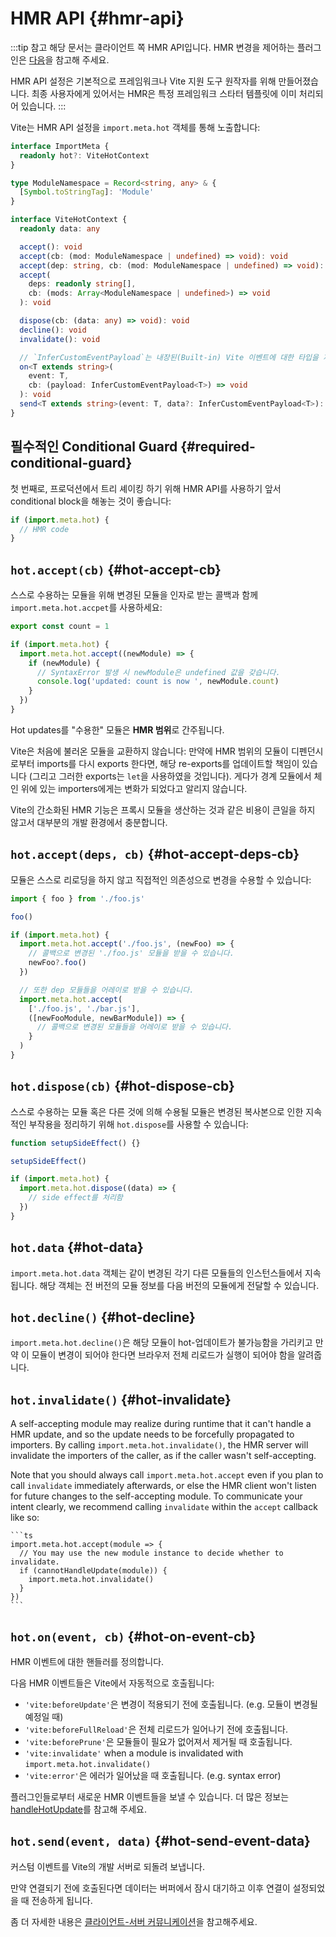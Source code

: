 # HMR API {#hmr-api}

:::tip 참고
해당 문서는 클라이언트 쪽 HMR API입니다. HMR 변경을 제어하는 플러그인은 [다음](./api-plugin#handlehotupdate)을 참고해 주세요.

HMR API 설정은 기본적으로 프레임워크나 Vite 지원 도구 원작자를 위해 만들어졌습니다. 최종 사용자에게 있어서는 HMR은 특정 프레임워크 스타터 템플릿에 이미 처리되어 있습니다. 
:::

Vite는 HMR API 설정을 `import.meta.hot` 객체를 통해 노출합니다:

```ts
interface ImportMeta {
  readonly hot?: ViteHotContext
}

type ModuleNamespace = Record<string, any> & {
  [Symbol.toStringTag]: 'Module'
}

interface ViteHotContext {
  readonly data: any

  accept(): void
  accept(cb: (mod: ModuleNamespace | undefined) => void): void
  accept(dep: string, cb: (mod: ModuleNamespace | undefined) => void): void
  accept(
    deps: readonly string[],
    cb: (mods: Array<ModuleNamespace | undefined>) => void
  ): void

  dispose(cb: (data: any) => void): void
  decline(): void
  invalidate(): void

  // `InferCustomEventPayload`는 내장된(Built-in) Vite 이벤트에 대한 타입을 제공합니다
  on<T extends string>(
    event: T,
    cb: (payload: InferCustomEventPayload<T>) => void
  ): void
  send<T extends string>(event: T, data?: InferCustomEventPayload<T>): void
}
```

## 필수적인 Conditional Guard {#required-conditional-guard}

첫 번째로, 프로덕션에서 트리 셰이킹 하기 위해 HMR API를 사용하기 앞서 conditional block을 해놓는 것이 좋습니다:

```js
if (import.meta.hot) {
  // HMR code
}
```

## `hot.accept(cb)` {#hot-accept-cb}

스스로 수용하는 모듈을 위해 변경된 모듈을 인자로 받는 콜백과 함께 `import.meta.hot.accpet`를 사용하세요:

```js
export const count = 1

if (import.meta.hot) {
  import.meta.hot.accept((newModule) => {
    if (newModule) {
      // SyntaxError 발생 시 newModule은 undefined 값을 갖습니다.
      console.log('updated: count is now ', newModule.count)
    }
  })
}
```

Hot updates를 "수용한" 모듈은 **HMR 범위**로 간주됩니다.

Vite은 처음에 불러온 모듈을 교환하지 않습니다: 만약에 HMR 범위의 모듈이 디펜던시로부터 imports를 다시 exports 한다면, 해당 re-exports를 업데이트할 책임이 있습니다 (그리고 그러한 exports는 `let`을 사용하였을 것입니다). 게다가 경계 모듈에서 체인 위에 있는 importers에게는 변화가 되었다고 알리지 않습니다.

Vite의 간소화된 HMR 기능은 프록시 모듈을 생산하는 것과 같은 비용이 큰일을 하지 않고서 대부분의 개발 환경에서 충분합니다.

## `hot.accept(deps, cb)` {#hot-accept-deps-cb}

모듈은 스스로 리로딩을 하지 않고 직접적인 의존성으로 변경을 수용할 수 있습니다:

```js
import { foo } from './foo.js'

foo()

if (import.meta.hot) {
  import.meta.hot.accept('./foo.js', (newFoo) => {
    // 콜백으로 변경된 './foo.js' 모듈을 받을 수 있습니다.
    newFoo?.foo()
  })

  // 또한 dep 모듈들을 어레이로 받을 수 있습니다.
  import.meta.hot.accept(
    ['./foo.js', './bar.js'],
    ([newFooModule, newBarModule]) => {
      // 콜백으로 변경된 모듈들을 어레이로 받을 수 있습니다.
    }
  )
}
```

## `hot.dispose(cb)` {#hot-dispose-cb}

스스로 수용하는 모듈 혹은 다른 것에 의해 수용될 모듈은 변경된 복사본으로 인한 지속적인 부작용을 정리하기 위해 `hot.dispose`를 사용할 수 있습니다:

```js
function setupSideEffect() {}

setupSideEffect()

if (import.meta.hot) {
  import.meta.hot.dispose((data) => {
    // side effect를 처리함
  })
}
```

## `hot.data` {#hot-data}

`import.meta.hot.data` 객체는 같이 변경된 각기 다른 모듈들의 인스턴스들에서 지속됩니다. 해당 객체는 전 버전의 모듈 정보를 다음 버전의 모듈에게 전달할 수 있습니다.

## `hot.decline()` {#hot-decline}

`import.meta.hot.decline()`은 해당 모듈이 hot-업데이트가 불가능함을 가리키고 만약 이 모듈이 변경이 되어야 한다면 브라우저 전체 리로드가 실행이 되어야 함을 알려줍니다. 

## `hot.invalidate()` {#hot-invalidate}

A self-accepting module may realize during runtime that it can't handle a HMR update, and so the update needs to be forcefully propagated to importers. By calling `import.meta.hot.invalidate()`, the HMR server will invalidate the importers of the caller, as if the caller wasn't self-accepting.

Note that you should always call `import.meta.hot.accept` even if you plan to call `invalidate` immediately afterwards, or else the HMR client won't listen for future changes to the self-accepting module. To communicate your intent clearly, we recommend calling `invalidate` within the `accept` callback like so:

    ```ts
    import.meta.hot.accept(module => {
      // You may use the new module instance to decide whether to invalidate.
      if (cannotHandleUpdate(module)) {
        import.meta.hot.invalidate()
      }
    })
    ```

## `hot.on(event, cb)` {#hot-on-event-cb}

HMR 이벤트에 대한 핸들러를 정의합니다.

다음 HMR 이벤트들은 Vite에서 자동적으로 호출됩니다:

- `'vite:beforeUpdate'`은 변경이 적용되기 전에 호출됩니다. (e.g. 모듈이 변경될 예정일 때)
- `'vite:beforeFullReload'`은 전체 리로드가 일어나기 전에 호출됩니다.
- `'vite:beforePrune'`은 모듈들이 필요가 없어져서 제거될 때 호출됩니다.
- `'vite:invalidate'` when a module is invalidated with `import.meta.hot.invalidate()`
- `'vite:error'`은 에러가 일어났을 때 호출됩니다. (e.g. syntax error)

플러그인들로부터 새로운 HMR 이벤트들을 보낼 수 있습니다. 더 많은 정보는 [handleHotUpdate](./api-plugin#handlehotupdate)를 참고해 주세요.

## `hot.send(event, data)` {#hot-send-event-data}

커스텀 이벤트를 Vite의 개발 서버로 되돌려 보냅니다.

만약 연결되기 전에 호출된다면 데이터는 버퍼에서 잠시 대기하고 이후 연결이 설정되었을 때 전송하게 됩니다.

좀 더 자세한 내용은 [클라이언트-서버 커뮤니케이션](/guide/api-plugin.html#client-server-communication)을 참고해주세요.

